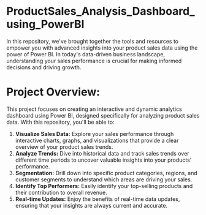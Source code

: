 # ProductSales_Analysis_Dashboard_using_PowerBI
In this repository, we've brought together the tools and resources to empower you with advanced insights into your product sales data using the power of Power BI. In today's data-driven business landscape, understanding your sales performance is crucial for making informed decisions and driving growth.

# Project Overview:
This project focuses on creating an interactive and dynamic analytics dashboard using Power BI, designed specifically for analyzing product sales data. With this repository, you'll be able to:

1. **Visualize Sales Data:** Explore your sales performance through interactive charts, graphs, and visualizations that provide a clear overview of your product sales trends.
2. **Analyze Trends:** Dive into historical data and track sales trends over different time periods to uncover valuable insights into your products' performance.
3. **Segmentation:** Drill down into specific product categories, regions, and customer segments to understand which areas are driving your sales.
4. **Identify Top Performers:** Easily identify your top-selling products and their contribution to overall revenue.
5. **Real-time Updates:** Enjoy the benefits of real-time data updates, ensuring that your insights are always current and accurate.
